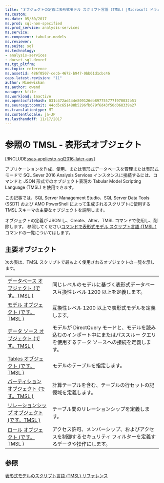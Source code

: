 ```yaml
---
title: "オブジェクトの定義に表形式モデル スクリプト言語 (TMSL) |Microsoft ドキュメント"
ms.custom: 
ms.date: 05/30/2017
ms.prod: sql-non-specified
ms.prod_service: analysis-services
ms.service: 
ms.component: tabular-models
ms.reviewer: 
ms.suite: sql
ms.technology:
- analysis-services
- docset-sql-devref
ms.tgt_pltfrm: 
ms.topic: reference
ms.assetid: 486f0507-cec6-4672-b947-0bb61d1cbc46
caps.latest.revision: "11"
author: Minewiskan
ms.author: owend
manager: kfile
ms.workload: Inactive
ms.openlocfilehash: 031c472ad444e809126eb897755777f970032b51
ms.sourcegitcommit: 44cd5c651488b5296fb679f6d43f50d068339a27
ms.translationtype: MT
ms.contentlocale: ja-JP
ms.lasthandoff: 11/17/2017
---
```

# <a name="tmsl-reference---tabular-objects"></a>参照の TMSL - 表形式オブジェクト

[!INCLUDE[ssas-appliesto-sql2016-later-aas](../../includes/ssas-appliesto-sql2016-later-aas.md)]

  アプリケーションを作成、使用、または表形式データベースを管理または表形式モードで SQL Sever 2016 Analysis Services インスタンスに接続するには、コマンドと JSON 形式でのオブジェクト表現の Tabular Model Scripting Language (TMSL) を使用できます。  
  
 この記事では、SQL Server Management Studio、SQL Server Data Tools (SSDT) および AMO PowerShell によって生成されるスクリプトに使用する TMSL スキーマの主要なオブジェクトを説明します。  
  
 オブジェクトの定義が JSON し、Create、Alter、TMSL コマンドで使用し、削除します。 参照してください[コマンドで表形式モデル スクリプト言語 &#40;TMSL &#41;](../../analysis-services/tabular-models-scripting-language-commands/tmsl-reference-commands.md)コマンドの一覧についてはします。  
  
## <a name="main-objects"></a>主要オブジェクト  
 次の表は、TMSL スクリプトで最もよく使用されるオブジェクトの一覧を示します。  
  
|||  
|-|-|  
|[データベース オブジェクト &#40;です。TMSL &#41;](../../analysis-services/tabular-models-scripting-language-objects/database-object-tmsl.md)|同じレベルのモデルに基づく表形式データベース互換性レベル 1200 以上を定義します。|  
|[モデル オブジェクト &#40;です。TMSL &#41;](../../analysis-services/tabular-models-scripting-language-objects/model-object-tmsl.md)|互換性レベル 1200 以上で表形式モデルを定義します。|  
|[データ ソース オブジェクト &#40;です。TMSL &#41;](../../analysis-services/tabular-models-scripting-language-objects/datasources-object-tmsl.md)|モデルが DirectQuery モードと、モデルを読み込むのインポート中にまたはパススルー クエリを使用するデータ ソースへの接続を定義します。|  
|[Tables オブジェクト &#40;です。TMSL &#41;](../../analysis-services/tabular-models-scripting-language-objects/tables-object-tmsl.md)|モデルのテーブルを指定します。|  
|[パーティション オブジェクト &#40;です。TMSL &#41;](../../analysis-services/tabular-models-scripting-language-objects/partitions-object-tmsl.md)|計算テーブルを含む、テーブルの行セットの記憶域を定義します。|  
|[リレーションシップ オブジェクト &#40;です。TMSL &#41;](../../analysis-services/tabular-models-scripting-language-objects/relationships-object-tmsl.md)|テーブル間のリレーションシップを定義します。|  
|[ロール オブジェクト &#40;です。TMSL &#41;](../../analysis-services/tabular-models-scripting-language-objects/roles-object-tmsl.md)|アクセス許可、メンバーシップ、およびアクセスを制御するセキュリティ フィルターを定義するデータや操作にします。|  
  
## <a name="see-also"></a>参照  
 [表形式モデルのスクリプト言語 (TMSL) リファレンス](../../analysis-services/tabular-model-scripting-language-tmsl-reference.md)  
  
  
